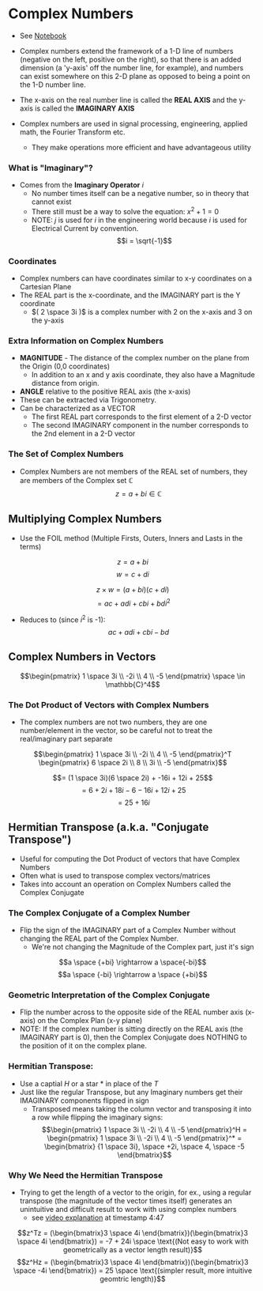 # Complex Numbers

- See [Notebook](./complexnumbers.ipynb)

- Complex numbers extend the framework of a 1-D line of numbers (negative on the left, positive on the right), so that there is an added dimension (a 'y-axis' off the number line, for example), and numbers can exist somewhere on this 2-D plane as opposed to being a point on the 1-D number line.
- The x-axis on the real number line is called the **REAL AXIS** and the y-axis is called the **IMAGINARY AXIS**
- Complex numbers are used in signal processing, engineering, applied math, the Fourier Transform etc.
  - They make operations more efficient and have advantageous utility

### What is "Imaginary"?

- Comes from the **Imaginary Operator** $i$
  - No number times itself can be a negative number, so in theory that cannot exist
  - There still must be a way to solve the equation: $x^2 + 1 = 0$
  - NOTE: $j$ is used for $i$ in the engineering world because $i$ is used for Electrical Current by convention.
    $$i = \sqrt{-1}$$

### Coordinates

- Complex numbers can have coordinates similar to x-y coordinates on a Cartesian Plane
- The REAL part is the x-coordinate, and the IMAGINARY part is the Y coordinate
  - $( 2 \space 3i )$ is a complex number with 2 on the x-axis and 3 on the y-axis

### Extra Information on Complex Numbers

- **MAGNITUDE** - The distance of the complex number on the plane from the Origin (0,0 coordinates)
  - In addition to an x and y axis coordinate, they also have a Magnitude distance from origin.
- **ANGLE** relative to the positive REAL axis (the x-axis)
- These can be extracted via Trigonometry.
- Can be characterized as a VECTOR
  - The first REAL part corresponds to the first element of a 2-D vector
  - The second IMAGINARY component in the number corresponds to the 2nd element in a 2-D vector

### The Set of Complex Numbers

- Complex Numbers are not members of the REAL set of numbers, they are members of the Complex set $\mathbb{C}$
  $$z = a + bi \in \mathbb{C}$$

## Multiplying Complex Numbers

- Use the FOIL method (Multiple Firsts, Outers, Inners and Lasts in the terms)

$$z = a + bi$$
$$w = c + di$$

$$z \times w = (a + bi)(c + di)$$
$$= ac + adi + cbi + bdi^2$$

- Reduces to (since $i^2$ is -1):
  $$ac + adi + cbi - bd$$

## Complex Numbers in Vectors

$$\begin{pmatrix} 1 \space 3i \\ -2i \\ 4 \\ -5 \end{pmatrix} \space \in \mathbb{C}^4$$

### The Dot Product of Vectors with Complex Numbers

- The complex numbers are not two numbers, they are one number/element in the vector, so be careful not to treat the real/imaginary part separate

$$\begin{pmatrix} 1 \space 3i \\ -2i \\ 4 \\ -5 \end{pmatrix}^T \begin{pmatrix} 6 \space 2i \\ 8 \\ 3i \\ -5 \end{pmatrix}$$

$$= (1 \space 3i)(6 \space 2i) + -16i + 12i + 25$$
$$= 6 + 2i + 18i - 6 -16i + 12i + 25$$
$$= 25 + 16i$$

## Hermitian Transpose (a.k.a. "Conjugate Transpose")

- Useful for computing the Dot Product of vectors that have Complex Numbers
- Often what is used to transpose complex vectors/matrices
- Takes into account an operation on Complex Numbers called the Complex Conjugate

### The Complex Conjugate of a Complex Number

- Flip the sign of the IMAGINARY part of a Complex Number without changing the REAL part of the Complex Number.
  - We're not changing the Magnitude of the Complex part, just it's sign

$$a \space {+bi} \rightarrow a \space{-bi}$$
$$a \space {-bi} \rightarrow a \space {+bi}$$

### Geometric Interpretation of the Complex Conjugate

- Flip the number across to the opposite side of the REAL number axis (x-axis) on the Complex Plan (x-y plane)
- NOTE: If the complex number is sitting directly on the REAL axis (the IMAGINARY part is 0), then the Complex Conjugate does NOTHING to the position of it on the complex plane.

### Hermitian Transpose:

- Use a captial $H$ or a star $*$ in place of the $T$
- Just like the regular Transpose, but any Imaginary numbers get their IMAGINARY components flipped in sign
  - Transposed means taking the column vector and transposing it into a row while flipping the imaginary signs:
    $$\begin{pmatrix} 1 \space 3i \\ -2i \\ 4 \\ -5 \end{pmatrix}^H = \begin{pmatrix} 1 \space 3i \\ -2i \\ 4 \\ -5 \end{pmatrix}^* = \begin{bmatrix} {1 \space 3i}, \space  +2i, \space  4, \space  -5 \end{bmatrix}$$

### Why We Need the Hermitian Transpose

- Trying to get the length of a vector to the origin, for ex., using a regular transpose (the magnitude of the vector times itself) generates an unintuitive and difficult result to work with using complex numbers
  - see [video explanation](https://www.udemy.com/course/linear-algebra-theory-and-implementation/learn/lecture/10992922) at timestamp 4:47

$$z^Tz = (\begin{bmatrix}3 \space 4i \end{bmatrix})(\begin{bmatrix}3 \space 4i \end{bmatrix}) = -7 + 24i \space \text{(Not easy to work with geometrically as a vector length result)}$$
$$z^Hz = (\begin{bmatrix}3 \space 4i \end{bmatrix})(\begin{bmatrix}3 \space -4i \end{bmatrix}) = 25 \space \text{(simpler result, more intuitive geomtric length)}$$
